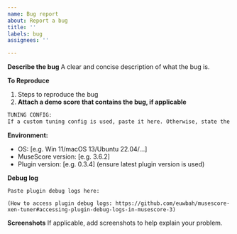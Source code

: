 ```yaml
---
name: Bug report
about: Report a bug
title: ''
labels: bug
assignees: ''

---
```


**Describe the bug**
A clear and concise description of what the bug is.

**To Reproduce**

1. Steps to reproduce the bug
2.  **Attach a demo score that contains the bug, if applicable**

```txt
TUNING CONFIG:
If a custom tuning config is used, paste it here. Otherwise, state the name/path of the tuning config.txt file being used.
```

**Environment:**
 - OS: [e.g. Win 11/macOS 13/Ubuntu 22.04/...]
- MuseScore version: [e.g. 3.6.2]
- Plugin version: [e.g. 0.3.4] (ensure latest plugin version is used)

**Debug log**

```
Paste plugin debug logs here:

(How to access plugin debug logs: https://github.com/euwbah/musescore-xen-tuner#accessing-plugin-debug-logs-in-musescore-3)
```


**Screenshots**
If applicable, add screenshots to help explain your problem.
